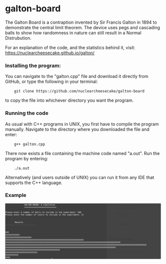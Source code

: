 # galton-board

The Galton Board is a contraption invented by Sir Francis Galton in 1894 to demonstrate the central limit theorem. The device uses pegs and cascading balls to show how randomness in nature can still result in a Normal Distrubution.

For an explanation of the code, and the statistics behind it, visit: https://nuclearcheesecake.github.io/galton/

### Installing the program:

You can navigate to the "galton.cpp" file and download it directly from GitHub, or type the following in your terminal:

```shell
    git clone https://github.com/nuclearcheesecake/galton-board
```

to copy the file into whichever directory you want the program.

### Running the code
  
As usual with C++ programs in UNIX, you first have to compile the program manually. Navigate to the directory where you downloaded the file and enter:

```shell
    g++ galton.cpp
```

There now exists a file containing the machine code named "a.out". Run the program by entering:

```shell
    ./a.out
```

Alternatively (and users outside of UNIX) you can run it from any IDE that supports the C++ language.

### Example
  
  
<img src="https://github.com/nuclearcheesecake/galton-board/blob/master/galtonsim.png" class="center">
